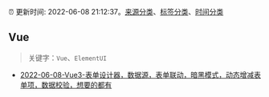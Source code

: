 :alarm_clock: 更新时间: 2022-06-08 21:12:37。[来源分类](../README.md)、[标签分类](../TAGS.md)、[时间分类](../TIMELINE.md)

## Vue


> 关键字：`Vue`、`ElementUI`



- [2022-06-08-Vue3-表单设计器，数据源，表单联动，暗黑模式，动态增减表单项，数据校验，想要的都有](https://www.v2ex.com/t/858275) 